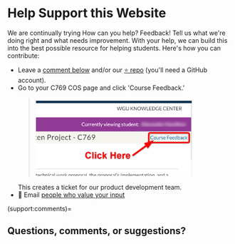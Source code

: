# Help Support this Website

We are continually trying How can you help? Feedback! Tell us what we're doing right and what needs improvement. With your help, we can build this into the best possible resource for helping students. Here's how you can contribute:

- Leave a [comment below](support:comments) and/or our [⭐ repo](https://github.com/ashejim/C769) (you'll need a GitHub account).
- Go to your C769 COS page and click 'Course Feedback.' 
    > <img src="https://github.com/ashejim/C769/blob/main/url_images/course_feedback_link.png?raw=true" height="175px" />
    This creates a ticket for our product development team.
- 📧 Email [people who value your input](mailto:ugcapstoneit@wgu.edu?cc=betsey.stadelmann@wgu.edu;dave.huff@wgu.edu&subject=C769%20website%20feedback&body=Your%20feedback%20here.%20Thank%20you!)

(support:comments)=
## Questions, comments, or suggestions?

<script
   type="text/javascript"
   src="https://utteranc.es/client.js"
   async="async"
   repo="ashejim/C769"
   issue-term="pathname"
   theme="github-light"
   label="💬 comment"
   crossorigin="anonymous"
/>
